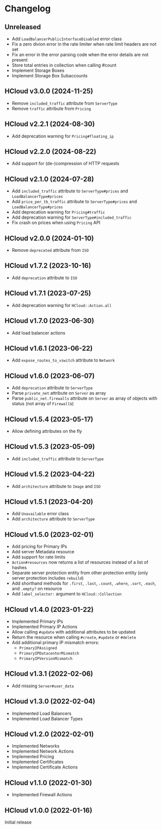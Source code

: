# Changelog

## Unreleased

- Add `LoadBalancerPublicInterfaceDisabled` error class
- Fix a zero divion error in the rate limiter when rate limit headers are not set
- Fix an error in the error parsing code when the error details are not present
- Store total entries in collection when calling #count
- Implement Storage Boxes
- Implement Storage Box Subaccounts

## HCloud v3.0.0 (2024-11-25)

- Remove `included_traffic` attribute from `ServerType`
- Remove `traffic` attribute from `Pricing`

## HCloud v2.2.1 (2024-08-30)

- Add deprecation warning for `Pricing#floating_ip`

## HCloud v2.2.0 (2024-08-22)

- Add support for (de-)compression of HTTP requests

## HCloud v2.1.0 (2024-07-28)

- Add `included_traffic` attribute to `ServerType#prices` and `LoadBalancerType#prices`
- Add `price_per_tb_traffic` attribute to `ServerType#prices` and `LoadBalancerType#prices`
- Add deprecation warning for `Pricing#traffic`
- Add deprecation warning for `ServerType#included_traffic`
- Fix crash on prices when using `Pricing` API

## HCloud v2.0.0 (2024-01-10)

- Remove `deprecated` attribute from `ISO`

## HCloud v1.7.2 (2023-10-16)

- Add `deprecation` attribute to `ISO`

## HCloud v1.7.1 (2023-07-25)

- Add deprecation warning for `HCloud::Action.all`

## HCloud v1.7.0 (2023-06-30)

- Add load balancer actions

## HCloud v1.6.1 (2023-06-22)

- Add `expose_routes_to_vswitch` attribute to `Network`

## HCloud v1.6.0 (2023-06-07)

- Add `deprecation` attribute to `ServerType`
- Parse `private_net` attribute on `Server` as array
- Parse `public_net.firewalls` attribute on `Server` as array of objects with status (not array of `Firewall`s)

## HCloud v1.5.4 (2023-05-17)

- Allow defining attributes on the fly

## HCloud v1.5.3 (2023-05-09)

- Add `included_traffic` attribute to `ServerType`

## HCloud v1.5.2 (2023-04-22)

- Add `architecture` attribute to `Image` and `ISO`

## HCloud v1.5.1 (2023-04-20)

- Add `Unavailable` error class
- Add `architecture` attribute to `ServerType`

## HCloud v1.5.0 (2023-02-01)

- Add pricing for Primary IPs
- Add server Metadata resource
- Add support for rate limits
- `Action#resources` now returns a list of resources instead of a list of hashes
- Separate server protection entity from other protection entity (only server protection includes `rebuild`)
- Add shorthand methods for `.first`, `.last`, `.count`, `.where`, `.sort`, `.each`, and `.empty?` on resource
- Add `label_selector:` argument to `HCloud::Collection`

## HCloud v1.4.0 (2023-01-22)

- Implemented Primary IPs
- Implemented Primary IP Actions
- Allow calling `#update` with additional attributes to be updated
- Return the resource when calling `#create`, `#update` or `#delete`
- Add additional primary IP mismatch errors:
  - `PrimaryIPAssigned`
  - `PrimaryIPDatacenterMismatch`
  - `PrimaryIPVersionMismatch`

## HCloud v1.3.1 (2022-02-06)

- Add missing `Server#user_data`

## HCloud v1.3.0 (2022-02-04)

- Implemented Load Balancers
- Implemented Load Balancer Types

## HCloud v1.2.0 (2022-02-01)

- Implemented Networks
- Implemented Network Actions
- Implemented Pricing
- Implemented Certificates
- Implemented Certificate Actions

## HCloud v1.1.0 (2022-01-30)

- Implemented Firewall Actions

## HCloud v1.0.0 (2022-01-16)

Initial release
